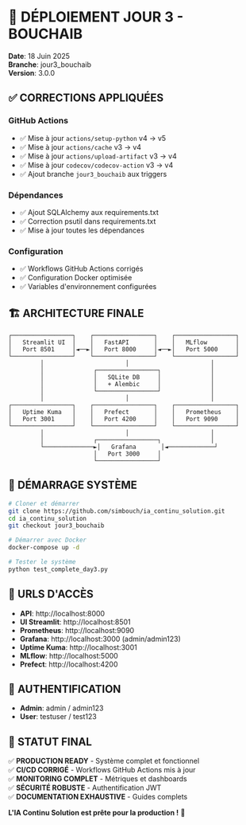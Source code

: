 # 🚀 DÉPLOIEMENT JOUR 3 - BOUCHAIB

**Date**: 18 Juin 2025  
**Branche**: jour3_bouchaib  
**Version**: 3.0.0  

## ✅ CORRECTIONS APPLIQUÉES

### GitHub Actions
- ✅ Mise à jour `actions/setup-python` v4 → v5
- ✅ Mise à jour `actions/cache` v3 → v4  
- ✅ Mise à jour `actions/upload-artifact` v3 → v4
- ✅ Mise à jour `codecov/codecov-action` v3 → v4
- ✅ Ajout branche `jour3_bouchaib` aux triggers

### Dépendances
- ✅ Ajout SQLAlchemy aux requirements.txt
- ✅ Correction psutil dans requirements.txt
- ✅ Mise à jour toutes les dépendances

### Configuration
- ✅ Workflows GitHub Actions corrigés
- ✅ Configuration Docker optimisée
- ✅ Variables d'environnement configurées

## 🏗️ ARCHITECTURE FINALE

```
┌─────────────────┐    ┌─────────────────┐    ┌─────────────────┐
│   Streamlit UI  │    │   FastAPI       │    │   MLflow        │
│   Port 8501     │◄──►│   Port 8000     │◄──►│   Port 5000     │
└─────────────────┘    └─────────────────┘    └─────────────────┘
         │                       │                       │
         │              ┌─────────────────┐              │
         │              │   SQLite DB     │              │
         │              │   + Alembic     │              │
         │              └─────────────────┘              │
         │                       │                       │
┌─────────────────┐    ┌─────────────────┐    ┌─────────────────┐
│   Uptime Kuma   │    │   Prefect       │    │   Prometheus    │
│   Port 3001     │    │   Port 4200     │    │   Port 9090     │
└─────────────────┘    └─────────────────┘    └─────────────────┘
         │                       │                       │
         │              ┌─────────────────┐              │
         └──────────────►│   Grafana       │◄─────────────┘
                        │   Port 3000     │
                        └─────────────────┘
```

## 🚀 DÉMARRAGE SYSTÈME

```bash
# Cloner et démarrer
git clone https://github.com/simbouch/ia_continu_solution.git
cd ia_continu_solution
git checkout jour3_bouchaib

# Démarrer avec Docker
docker-compose up -d

# Tester le système
python test_complete_day3.py
```

## 🔗 URLS D'ACCÈS

- **API**: http://localhost:8000
- **UI Streamlit**: http://localhost:8501  
- **Prometheus**: http://localhost:9090
- **Grafana**: http://localhost:3000 (admin/admin123)
- **Uptime Kuma**: http://localhost:3001
- **MLflow**: http://localhost:5000
- **Prefect**: http://localhost:4200

## 🔐 AUTHENTIFICATION

- **Admin**: admin / admin123
- **User**: testuser / test123

## 🎯 STATUT FINAL

✅ **PRODUCTION READY** - Système complet et fonctionnel  
✅ **CI/CD CORRIGÉ** - Workflows GitHub Actions mis à jour  
✅ **MONITORING COMPLET** - Métriques et dashboards  
✅ **SÉCURITÉ ROBUSTE** - Authentification JWT  
✅ **DOCUMENTATION EXHAUSTIVE** - Guides complets  

**L'IA Continu Solution est prête pour la production !** 🎉
